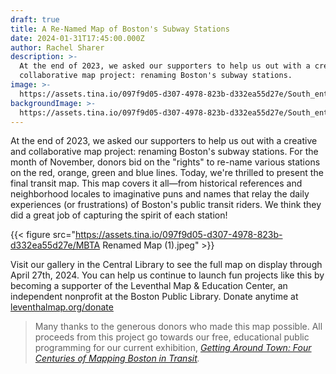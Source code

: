 ```yaml
---
draft: true
title: A Re-Named Map of Boston's Subway Stations
date: 2024-01-31T17:45:00.000Z
author: Rachel Sharer
description: >-
  At the end of 2023, we asked our supporters to help us out with a creative and
  collaborative map project: renaming Boston's subway stations.
image: >-
  https://assets.tina.io/097f9d05-d307-4978-823b-d332ea55d27e/South_entrances_to_Kenmore_station,_1932.jpg
backgroundImage: >-
  https://assets.tina.io/097f9d05-d307-4978-823b-d332ea55d27e/South_entrances_to_Kenmore_station,_1932.jpg
---
```


At the end of 2023, we asked our supporters to help us out with a creative and collaborative map project: renaming Boston's subway stations. For the month of November, donors bid on the "rights" to re-name various stations on the red, orange, green and blue lines. Today, we're thrilled to present the final transit map. This map covers it all—from historical references and neighborhood locales to imaginative puns and names that relay the daily experiences (or frustrations) of Boston's public transit riders. We think they did a great job of capturing the spirit of each station!

{{< figure src="https://assets.tina.io/097f9d05-d307-4978-823b-d332ea55d27e/MBTA Renamed Map (1).jpeg" >}}

Visit our gallery in the Central Library to see the full map on display through April 27th, 2024. You can help us continue to launch fun projects like this by becoming a supporter of the Leventhal Map & Education Center, an independent nonprofit at the Boston Public Library. Donate anytime at [leventhalmap.org/donate](https://www.leventhalmap.org/donate/)

> Many thanks to the generous donors who made this map possible. All proceeds from this project go towards our free, educational public programming for our current exhibition, *[Getting Around Town: Four Centuries of Mapping Boston in Transit](https://www.leventhalmap.org/digital-exhibitions/getting-around-town/).*
